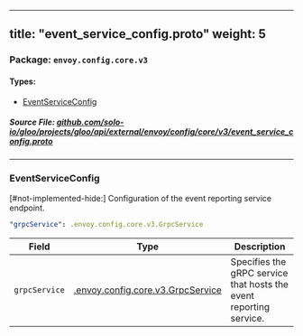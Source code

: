 
---
title: "event_service_config.proto"
weight: 5
---

<!-- Code generated by solo-kit. DO NOT EDIT. -->


### Package: `envoy.config.core.v3` 
#### Types:


- [EventServiceConfig](#eventserviceconfig)
  



##### Source File: [github.com/solo-io/gloo/projects/gloo/api/external/envoy/config/core/v3/event_service_config.proto](https://github.com/solo-io/gloo/blob/master/projects/gloo/api/external/envoy/config/core/v3/event_service_config.proto)





---
### EventServiceConfig

 
[#not-implemented-hide:]
Configuration of the event reporting service endpoint.

```yaml
"grpcService": .envoy.config.core.v3.GrpcService

```

| Field | Type | Description |
| ----- | ---- | ----------- | 
| `grpcService` | [.envoy.config.core.v3.GrpcService](../grpc_service.proto.sk/#grpcservice) | Specifies the gRPC service that hosts the event reporting service. |





<!-- Start of HubSpot Embed Code -->
<script type="text/javascript" id="hs-script-loader" async defer src="//js.hs-scripts.com/5130874.js"></script>
<!-- End of HubSpot Embed Code -->
